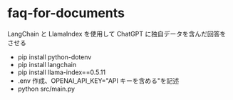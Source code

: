 # faq-for-documents

LangChain と LlamaIndex を使用して ChatGPT に独自データを含んだ回答をさせる

- pip install python-dotenv
- pip install langchain
- pip install llama-index==0.5.11
- .env 作成、OPENAI_API_KEY="API キーを含める"を記述
- python src/main.py
